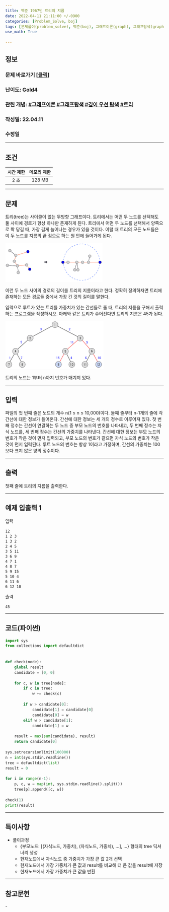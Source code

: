 ```yaml
---
title: 백준 1967번 트리의 지름
date: 2022-04-11 21:11:00 +/-0900
categories: [Problem_Solve, boj]
tags: [문제풀이(problem_solve), 백준(boj), 그래프이론(graph), 그래프탐색(graph_search), 트리(tree), 깊이우선탐색(depth_first_search)]
use_math: True

---
```

## 정보
### 문제 바로가기 [[클릭](https://www.acmicpc.net/problem/1967)]
### 난이도: Gold4
### 관련 개념: [#그래프이론](https://www.acmicpc.net/problemset?sort=ac_desc&algo=7) [#그래프탐색](https://www.acmicpc.net/problemset?sort=ac_desc&algo=11) [#깊이 우선 탐색](https://www.acmicpc.net/problemset?sort=ac_desc&algo=127) [#트리](https://www.acmicpc.net/problemset?sort=ac_desc&algo=120)
### 작성일: 22.04.11
### 수정일

---
## 조건

시간 제한|메모리 제한
:---:|:---:
2 초|128 MB

---
## 문제
트리(tree)는 사이클이 없는 무방향 그래프이다. 트리에서는 어떤 두 노드를 선택해도 둘 사이에 경로가 항상 하나만 존재하게 된다. 트리에서 어떤 두 노드를 선택해서 양쪽으로 쫙 당길 때, 가장 길게 늘어나는 경우가 있을 것이다. 이럴 때 트리의 모든 노드들은 이 두 노드를 지름의 끝 점으로 하는 원 안에 들어가게 된다.

![트리 지름 예시 그림](/assets/img/problem_solve/0058/0058_problem_1.png "트리 지름 예시 그림")

이런 두 노드 사이의 경로의 길이를 트리의 지름이라고 한다. 정확히 정의하자면 트리에 존재하는 모든 경로들 중에서 가장 긴 것의 길이를 말한다.

입력으로 루트가 있는 트리를 가중치가 있는 간선들로 줄 때, 트리의 지름을 구해서 출력하는 프로그램을 작성하시오. 아래와 같은 트리가 주어진다면 트리의 지름은 45가 된다.

![트리 예시 그림](/assets/img/problem_solve/0058/0058_problem_2.png "트리 예시 그림")

트리의 노드는 1부터 n까지 번호가 매겨져 있다.

---
## 입력
파일의 첫 번째 줄은 노드의 개수 n(1 ≤ n ≤ 10,000)이다. 둘째 줄부터 n-1개의 줄에 각 간선에 대한 정보가 들어온다. 간선에 대한 정보는 세 개의 정수로 이루어져 있다. 첫 번째 정수는 간선이 연결하는 두 노드 중 부모 노드의 번호를 나타내고, 두 번째 정수는 자식 노드를, 세 번째 정수는 간선의 가중치를 나타낸다. 간선에 대한 정보는 부모 노드의 번호가 작은 것이 먼저 입력되고, 부모 노드의 번호가 같으면 자식 노드의 번호가 작은 것이 먼저 입력된다. 루트 노드의 번호는 항상 1이라고 가정하며, 간선의 가중치는 100보다 크지 않은 양의 정수이다.

---
## 출력
첫째 줄에 트리의 지름을 출력한다.

---
## 예제 입출력 1
입력
```
12
1 2 3
1 3 2
2 4 5
3 5 11
3 6 9
4 7 1
4 8 7
5 9 15
5 10 4
6 11 6
6 12 10
```

출력
```
45
```

---
## 코드(파이썬)
```python
import sys
from collections import defaultdict


def check(node):
    global result
    candidate = [0, 0]
    
    for c, w in tree[node]:
        if c in tree:
            w += check(c)
        
        if w > candidate[0]:
            candidate[1] = candidate[0]
            candidate[0] = w
        elif w > candidate[1]:
            candidate[1] = w
            
    result = max(sum(candidate), result)
    return candidate[0]
    
sys.setrecursionlimit(100000)
n = int(sys.stdin.readline())
tree = defaultdict(list)
result = 0

for i in range(n-1):
    p, c, w = map(int, sys.stdin.readline().split())
    tree[p].append([c, w])

check(1)
print(result)

```

---
## 특이사항
- 풀이과정
  - {부모노드: [(자식노드, 가중치), (자식노드, 가중치), ...], ...} 형태의 tree 딕셔너리 생성
  - 현재노드에서 자식노드 중 가중치가 가장 큰 값 2개 선택
  - 현재노드에서 가장 가중치가 큰 값과 result를 비교해 더 큰 값을 result에 저장
  - 현재노드에서 가장 가중치가 큰 값을 반환

---
## 참고문헌
\-
